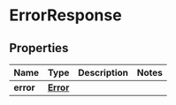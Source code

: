
# ErrorResponse

## Properties
Name | Type | Description | Notes
------------ | ------------- | ------------- | -------------
**error** | [**Error**](Error.md) |  | 



